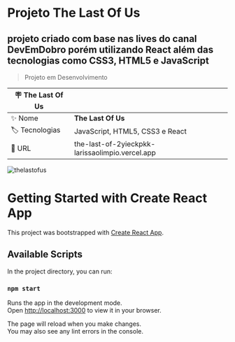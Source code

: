 # Projeto The Last Of Us 
## projeto criado com base nas lives do canal DevEmDobro porém utilizando React além das tecnologias como CSS3, HTML5 e JavaScript

>Projeto em Desenvolvimento

| :placard: The Last Of Us |     |
| -------------  | --- |
| :sparkles: Nome        | **The Last Of Us**
| :label: Tecnologias | JavaScript, HTML5, CSS3 e React
| :rocket: URL         | the-last-of-2yieckpkk-larissaolimpio.vercel.app

![thelastofus](https://user-images.githubusercontent.com/50180854/230744955-f0d156c6-e808-4cd9-adc1-ec5b7df1f378.png#vitrinedev)



# Getting Started with Create React App

This project was bootstrapped with [Create React App](https://github.com/facebook/create-react-app).

## Available Scripts

In the project directory, you can run:

### `npm start`

Runs the app in the development mode.\
Open [http://localhost:3000](http://localhost:3000) to view it in your browser.

The page will reload when you make changes.\
You may also see any lint errors in the console.


